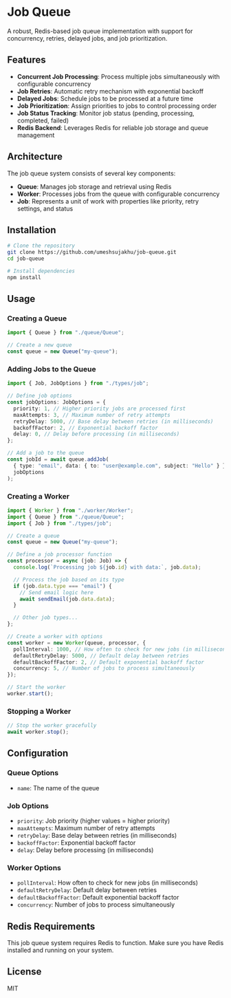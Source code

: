 # Job Queue

A robust, Redis-based job queue implementation with support for concurrency, retries, delayed jobs, and job prioritization.

## Features

- **Concurrent Job Processing**: Process multiple jobs simultaneously with configurable concurrency
- **Job Retries**: Automatic retry mechanism with exponential backoff
- **Delayed Jobs**: Schedule jobs to be processed at a future time
- **Job Prioritization**: Assign priorities to jobs to control processing order
- **Job Status Tracking**: Monitor job status (pending, processing, completed, failed)
- **Redis Backend**: Leverages Redis for reliable job storage and queue management

## Architecture

The job queue system consists of several key components:

- **Queue**: Manages job storage and retrieval using Redis
- **Worker**: Processes jobs from the queue with configurable concurrency
- **Job**: Represents a unit of work with properties like priority, retry settings, and status

## Installation

```bash
# Clone the repository
git clone https://github.com/umeshsujakhu/job-queue.git
cd job-queue

# Install dependencies
npm install
```

## Usage

### Creating a Queue

```typescript
import { Queue } from "./queue/Queue";

// Create a new queue
const queue = new Queue("my-queue");
```

### Adding Jobs to the Queue

```typescript
import { Job, JobOptions } from "./types/job";

// Define job options
const jobOptions: JobOptions = {
  priority: 1, // Higher priority jobs are processed first
  maxAttempts: 3, // Maximum number of retry attempts
  retryDelay: 5000, // Base delay between retries (in milliseconds)
  backoffFactor: 2, // Exponential backoff factor
  delay: 0, // Delay before processing (in milliseconds)
};

// Add a job to the queue
const jobId = await queue.addJob(
  { type: "email", data: { to: "user@example.com", subject: "Hello" } },
  jobOptions
);
```

### Creating a Worker

```typescript
import { Worker } from "./worker/Worker";
import { Queue } from "./queue/Queue";
import { Job } from "./types/job";

// Create a queue
const queue = new Queue("my-queue");

// Define a job processor function
const processor = async (job: Job) => {
  console.log(`Processing job ${job.id} with data:`, job.data);

  // Process the job based on its type
  if (job.data.type === "email") {
    // Send email logic here
    await sendEmail(job.data.data);
  }

  // Other job types...
};

// Create a worker with options
const worker = new Worker(queue, processor, {
  pollInterval: 1000, // How often to check for new jobs (in milliseconds)
  defaultRetryDelay: 5000, // Default delay between retries
  defaultBackoffFactor: 2, // Default exponential backoff factor
  concurrency: 5, // Number of jobs to process simultaneously
});

// Start the worker
worker.start();
```

### Stopping a Worker

```typescript
// Stop the worker gracefully
await worker.stop();
```

## Configuration

### Queue Options

- `name`: The name of the queue

### Job Options

- `priority`: Job priority (higher values = higher priority)
- `maxAttempts`: Maximum number of retry attempts
- `retryDelay`: Base delay between retries (in milliseconds)
- `backoffFactor`: Exponential backoff factor
- `delay`: Delay before processing (in milliseconds)

### Worker Options

- `pollInterval`: How often to check for new jobs (in milliseconds)
- `defaultRetryDelay`: Default delay between retries
- `defaultBackoffFactor`: Default exponential backoff factor
- `concurrency`: Number of jobs to process simultaneously

## Redis Requirements

This job queue system requires Redis to function. Make sure you have Redis installed and running on your system.

## License

MIT
